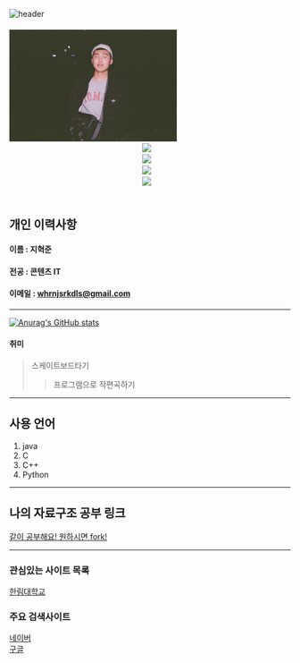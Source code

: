 ![header](https://capsule-render.vercel.app/api?text=Hyuk&nbsp;Jun&nbsp;Ji&animation=fadeIn&type=waving&height=300&width=1000&fontSize=100&color=gradient)  
　　　　　　　　　　　　　　　　　<img src=mypic.jpg height=200 width=300>  
　　　　　　　　　　　　　　　　　<img src="https://img.shields.io/github/watchers/HyukJunJi/RESUME?style=social"/></a>  
　　　　　　　　　　　　　　　　　<img src="https://img.shields.io/github/stars/HyukJunJi?style=social"/></a>  
　　　　　　　　　　　　　　　　　<img src="https://img.shields.io/github/followers/HyukJunJi?style=social"/></a>  
　　　　　　　　　　　　　　　　　<img src="https://img.shields.io/github/forks/HyukJunJi/RESUME?style=social"/></a>  
　　　　　　　　　　　　　　　　





## 개인 이력사항
#### 이름 : 지혁준
#### 전공 : 콘텐츠 IT
#### 이메일 : whrnjsrkdls@gmail.com
------------------------
[![Anurag's GitHub stats](https://github-readme-stats.vercel.app/api?username=HyukJunJi)](https://github.com/anuraghazra/github-readme-stats)
#### 취미
> 스케이트보드타기
>> 프로그램으로 작편곡하기
---
## 사용 언어
1. java
2. C
3. C++
4. Python
---
## 나의 자료구조 공부 링크
[같이 공부해요! 원하시면 fork!](https://www.github.com/HyukJunJi/data_struct)

-----------

### 관심있는 사이트 목록
[한림대학교][hallym]

### 주요 검색사이트
[네이버][naver]  
[구글][google]  


[eclipse]:https://www.eclipse.org
[google]:https://www.google.com
[naver]:https://www.naver.com
[hallym]:https://www.hallym.ac.kr

